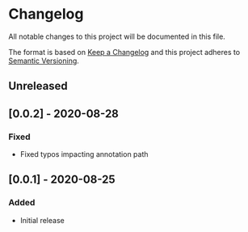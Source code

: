 # Changelog
All notable changes to this project will be documented in this file.

The format is based on [Keep a Changelog](http://keepachangelog.com/en/1.0.0/)
and this project adheres to [Semantic
Versioning](http://semver.org/spec/v2.0.0.html).

## Unreleased


## [0.0.2] - 2020-08-28

### Fixed
-  Fixed typos impacting annotation path

## [0.0.1] - 2020-08-25

### Added
- Initial release
